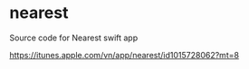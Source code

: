 # nearest
Source code for Nearest swift app

https://itunes.apple.com/vn/app/nearest/id1015728062?mt=8
